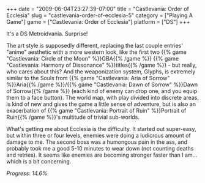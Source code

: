 +++
date = "2009-06-04T23:27:39-07:00"
title = "Castlevania: Order of Ecclesia"
slug = "castlevania-order-of-ecclesia-5"
category = ["Playing A Game"]
game = ["Castlevania: Order of Ecclesia"]
platform = ["DS"]
+++

It's a DS Metroidvania.  Surprise!

The art style is supposedly different, replacing the last couple entries' "anime" aesthetic with a more western look, like the first two {{% game "Castlevania: Circle of the Moon" %}}GBA{{% /game %}} {{% game "Castlevania: Harmony of Dissonance" %}}titles{{% /game %}} - but really, who cares about this?  And the weaponization system, Glyphs, is extremely similar to the Souls from {{% game "Castlevania: Aria of Sorrow" %}}Aria{{% /game %}}/{{% game "Castlevania: Dawn of Sorrow" %}}Dawn of Sorrow{{% /game %}} (each kind of enemy can drop one, and you equip them to a face button).  The world map, with play divided into discrete areas, is kind of new and gives the game a little sense of adventure, but is also an exacerbation of {{% game "Castlevania: Portrait of Ruin" %}}Portrait of Ruin{{% /game %}}'s multitude of trivial sub-worlds.

What's getting me about Ecclesia is the difficulty.  It started out super-easy, but within three or four levels, enemies were doing a ludicrous amount of damage to me.  The second boss was a humongous pain in the ass, and probably took me a good 5-10 minutes to wear down (not counting deaths and retries).  It seems like enemies are becoming stronger faster than I am... which is a bit concerning.

<i>Progress: 14.6%</i>